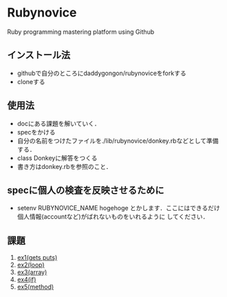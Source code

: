 # Rubynovice

Ruby programming mastering platform using Github

## インストール法
- githubで自分のところにdaddygongon/rubynoviceをforkする
- cloneする

## 使用法
- docにある課題を解いていく．
- specをかける
- 自分の名前をつけたファイルを./lib/rubynovice/donkey.rbなどとして準備する．
- class Donkeyに解答をつくる
- 書き方はdonkey.rbを参照のこと．

## specに個人の検査を反映させるために
- setenv RUBYNOVICE_NAME hogehoge
とかします．ここにはできるだけ個人情報(accountなど)がばれないものをいれるように
してください．

## 課題
1. [ex1(gets puts)](file.ex1.html)
1. [ex2(loop)](file.ex2.html)
1. [ex3(array)](file.ex3.html)
1. [ex4(if)](file.ex4.html)
1. [ex5(method)](file.ex5.html)

